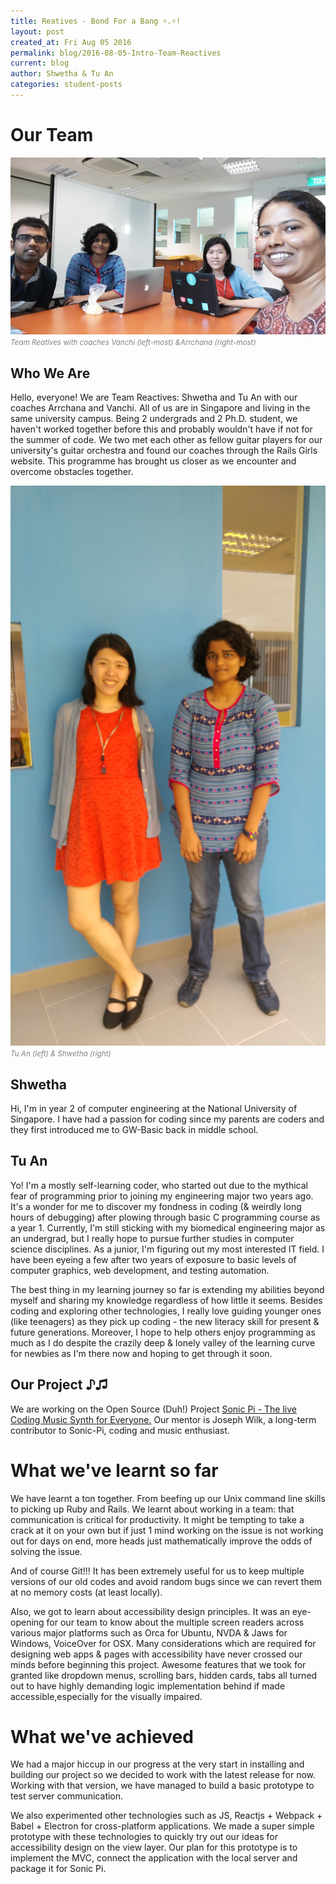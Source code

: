 ```yaml
---
title: Reatives - Bond For a Bang ☼.☼!
layout: post
created_at: Fri Aug 05 2016
permalink: blog/2016-08-05-Intro-Team-Reactives
current: blog
author: Shwetha & Tu An
categories: student-posts
---
```


# Our Team
![Team Reactives](/img/blog/2016/team-reactives-coaches.jpg)<font color="grey"><small><i>Team Reatives with coaches Vanchi (left-most) &Arrchana (right-most)</i></small></font><br>

## Who We Are
Hello, everyone! We are Team Reactives: Shwetha and Tu An with our coaches Arrchana and Vanchi. All of us are in Singapore and living in the same university campus. Being 2 undergrads and 2 Ph.D. student, we haven't worked together before this and probably wouldn't have if not for the summer of code. We two met each other as fellow guitar players for our university's guitar orchestra and found our coaches through the Rails Girls website. This programme has brought us closer as we encounter and overcome obstacles together. 

![Team Reactives](/img/blog/2016/team-reactives.jpg)<font color="grey"><small><i>Tu An (left) & Shwetha (right)</i></small></font>

## Shwetha

Hi, I'm in year 2 of computer engineering at the National University of Singapore. I have had a passion for coding since my parents are coders and they first introduced me to GW-Basic back in middle school.

## Tu An

Yo! I'm a mostly self-learning coder, who started out due to the mythical fear of programming prior to joining my engineering major two years ago. It's a wonder for me to discover my fondness in coding (& weirdly long hours of debugging) after plowing through basic C programming course as a year 1. Currently, I'm still sticking with my biomedical engineering major as an undergrad, but I really hope to pursue further studies in computer science disciplines. As a junior, I'm figuring out my most interested IT field. I have been eyeing a few after two years of exposure to basic levels of computer graphics, web development, and testing automation. 

The best thing in my learning journey so far is extending my abilities beyond myself and sharing my knowledge regardless of how little it seems. Besides coding and exploring other technologies, I really love guiding younger ones (like teenagers) as they pick up coding - the new literacy skill for present & future generations. Moreover, I hope to help others enjoy programming as much as I do despite the crazily deep & lonely valley of the learning curve for newbies as I'm there now and hoping to get through it soon.

## Our Project ♪♫
We are working on the Open Source (Duh!) Project [Sonic Pi - The live Coding Music Synth for Everyone.](http://sonic-pi.net/) Our mentor is Joseph Wilk, a long-term contributor to Sonic-Pi, coding and music enthusiast.

# What we've learnt so far
We have learnt a ton together. From beefing up our Unix command line skills to picking up Ruby and Rails. We learnt about working in a team: that communication is critical for productivity. It might be tempting to take a crack at it on your own but if just 1 mind working on the issue is not working out for days on end, more heads just mathematically improve the odds of solving the issue.

And of course Git!!! It has been extremely useful for us to keep multiple versions of our old codes and avoid random bugs since we can revert them at no memory costs (at least locally).

Also, we got to learn about accessibility design principles. It was an eye-opening for our team to know about the multiple screen readers across various major platforms such as Orca for Ubuntu, NVDA & Jaws for Windows, VoiceOver for OSX. Many considerations which are required for designing web apps & pages with accessibility have never crossed our minds before beginning this project. Awesome features that we took for granted like dropdown menus, scrolling bars, hidden cards, tabs all turned out to have highly demanding logic implementation behind if made accessible,especially for the visually impaired.

# What we've achieved
We had a major hiccup in our progress at the very start in installing and building our project so we decided to work with the latest release for now. Working with that version, we have managed to build a basic prototype to test server communication. 

We also experimented other technologies such as JS, Reactjs + Webpack + Babel + Electron for cross-platform applications. We made a super simple prototype with these technologies to quickly try out our ideas for accessibility design on the view layer. Our plan for this prototype is to implement the MVC, connect the application with the local server and package it for Sonic Pi.

